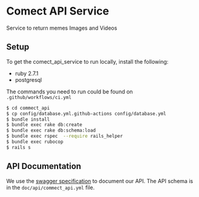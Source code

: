 # Comect API Service

Service to return memes Images and Videos
## Setup

To get the comect_api_service to run locally, install the following:

* ruby 2.7.1
* postgresql


The commands you need to run could be found on ``` .github/workflows/ci.yml ``` 

```sh
$ cd commect_api
$ cp config/database.yml.github-actions config/database.yml
$ bundle install
$ bundle exec rake db:create
$ bundle exec rake db:schema:load
$ bundle exec rspec  --require rails_helper
$ bundle exec rubocop
$ rails s
```
## API Documentation

We use the [swagger specification](https://swagger.io/specification/) to document our API.
The API schema is in the `doc/api/commect_api.yml` file.
